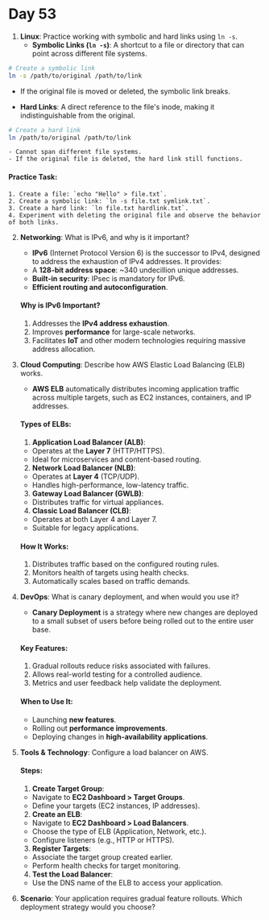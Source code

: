 # Day 53


1. **Linux**: Practice working with symbolic and hard links using `ln -s`.
   - **Symbolic Links (`ln -s`)**: A shortcut to a file or directory that can point across different file systems.
  ```bash
  # Create a symbolic link
  ln -s /path/to/original /path/to/link
  ```
   - If the original file is moved or deleted, the symbolic link breaks.

   - **Hard Links**: A direct reference to the file's inode, making it indistinguishable from the original.
  ```bash
  # Create a hard link
  ln /path/to/original /path/to/link
  ```
    - Cannot span different file systems.
    - If the original file is deleted, the hard link still functions.

   #### **Practice Task**:
    1. Create a file: `echo "Hello" > file.txt`.
    2. Create a symbolic link: `ln -s file.txt symlink.txt`.
    3. Create a hard link: `ln file.txt hardlink.txt`.
    4. Experiment with deleting the original file and observe the behavior of both links.


2. **Networking**: What is IPv6, and why is it important?
   - **IPv6** (Internet Protocol Version 6) is the successor to IPv4, designed to address the exhaustion of IPv4 addresses. It provides:
    - A **128-bit address space**: ~340 undecillion unique addresses.
    - **Built-in security**: IPsec is mandatory for IPv6.
    - **Efficient routing and autoconfiguration**.
  
   #### **Why is IPv6 Important?**
    1. Addresses the **IPv4 address exhaustion**.
    2. Improves **performance** for large-scale networks.
    3. Facilitates **IoT** and other modern technologies requiring massive address allocation.


3. **Cloud Computing**: Describe how AWS Elastic Load Balancing (ELB) works.
   - **AWS ELB** automatically distributes incoming application traffic across multiple targets, such as EC2 instances, containers, and IP addresses.
  
   #### **Types of ELBs**:
    1. **Application Load Balancer (ALB)**:
    - Operates at the **Layer 7** (HTTP/HTTPS).
    - Ideal for microservices and content-based routing.
   
    2. **Network Load Balancer (NLB)**:
    - Operates at **Layer 4** (TCP/UDP).
    - Handles high-performance, low-latency traffic.
   
    3. **Gateway Load Balancer (GWLB)**:
    - Distributes traffic for virtual appliances.
   
    4. **Classic Load Balancer (CLB)**:
    - Operates at both Layer 4 and Layer 7.
    - Suitable for legacy applications.

   #### **How It Works**:
    1. Distributes traffic based on the configured routing rules.
    2. Monitors health of targets using health checks.
    3. Automatically scales based on traffic demands.


4. **DevOps**: What is canary deployment, and when would you use it?
   - **Canary Deployment** is a strategy where new changes are deployed to a small subset of users before being rolled out to the entire user base.
  
   #### **Key Features**:
    1. Gradual rollouts reduce risks associated with failures.
    2. Allows real-world testing for a controlled audience.
    3. Metrics and user feedback help validate the deployment.

   #### **When to Use It**:
    - Launching **new features**.
    - Rolling out **performance improvements**.
    - Deploying changes in **high-availability applications**.


5. **Tools & Technology**: Configure a load balancer on AWS.
   #### **Steps**:
    1. **Create Target Group**:
    - Navigate to **EC2 Dashboard > Target Groups**.
    - Define your targets (EC2 instances, IP addresses).
    
    2. **Create an ELB**:
    - Navigate to **EC2 Dashboard > Load Balancers**.
    - Choose the type of ELB (Application, Network, etc.).
    - Configure listeners (e.g., HTTP or HTTPS).
    
    3. **Register Targets**:
    - Associate the target group created earlier.
    - Perform health checks for target monitoring.
    
    4. **Test the Load Balancer**:
    - Use the DNS name of the ELB to access your application.


6. **Scenario**: Your application requires gradual feature rollouts. Which deployment strategy would you choose?


